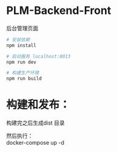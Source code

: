 # PLM-Backend-Front

后台管理页面

``` bash
# 安装依赖
npm install

# 启动服务 localhost:8013
npm run dev

# 构建生产环境
npm run build
```

# 构建和发布：

构建完之后生成dist 目录  

然后执行：  
docker-compose up -d